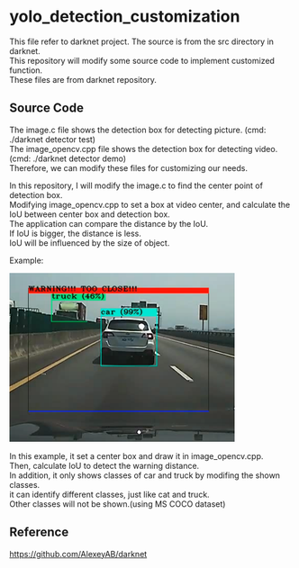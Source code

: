 # yolo_detection_customization
This file refer to darknet project. The source is from the src directory in darknet.  
This repository will modify some source code to implement customized function.  
These files are from darknet repository.  

## Source Code
The image.c file shows the detection box for detecting picture. (cmd: ./darknet detector test)  
The image_opencv.cpp file shows the detection box for detecting video. (cmd: ./darknet detector demo)  
Therefore, we can modify these files for customizing our needs.  

In this repository, I will modify the image.c to find the center point of detection box.  
Modifying image_opencv.cpp to set a box at video center, and calculate the IoU between center box and detection box.  
The application can compare the distance by the IoU.  
If IoU is bigger, the distance is less.  
IoU will be influenced by the size of object.  

Example:  

<img src=https://github.com/neneyhsw/yolo_detection_customization/blob/main/alert.png width="400" height="300">  


In this example, it set a center box and draw it in image_opencv.cpp.  
Then, calculate IoU to detect the warning distance.  
In addition, it only shows classes of car and truck by modifing the shown classes.  
it can identify different classes, just like cat and truck.  
Other classes will not be shown.(using MS COCO dataset)  

## Reference
https://github.com/AlexeyAB/darknet  
